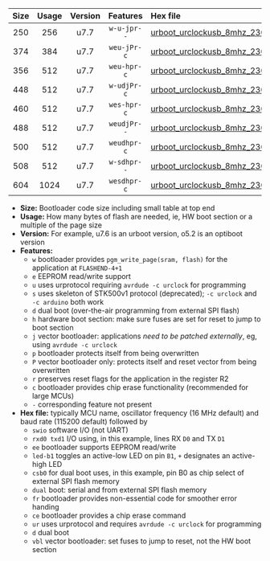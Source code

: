 |Size|Usage|Version|Features|Hex file|
|:-:|:-:|:-:|:-:|:--|
|250|256|u7.7|`w-u-jpr--`|[urboot_urclockusb_8mhz_230400bps_swio_rxd0_txd1_led+d5_ur_vbl.hex](https://raw.githubusercontent.com/stefanrueger/urboot.hex/main/boards/urclockusb/fcpu_8mhz/230400_bps/urboot_urclockusb_8mhz_230400bps_swio_rxd0_txd1_led+d5_ur_vbl.hex)|
|374|384|u7.7|`weu-jPr-c`|[urboot_urclockusb_8mhz_230400bps_swio_rxd0_txd1_ee_led+d5_fr_ce_ur_vbl.hex](https://raw.githubusercontent.com/stefanrueger/urboot.hex/main/boards/urclockusb/fcpu_8mhz/230400_bps/urboot_urclockusb_8mhz_230400bps_swio_rxd0_txd1_ee_led+d5_fr_ce_ur_vbl.hex)|
|356|512|u7.7|`weu-hpr-c`|[urboot_urclockusb_8mhz_230400bps_swio_rxd0_txd1_ee_led+d5_fr_ce_ur.hex](https://raw.githubusercontent.com/stefanrueger/urboot.hex/main/boards/urclockusb/fcpu_8mhz/230400_bps/urboot_urclockusb_8mhz_230400bps_swio_rxd0_txd1_ee_led+d5_fr_ce_ur.hex)|
|448|512|u7.7|`w-udjPr-c`|[urboot_urclockusb_8mhz_230400bps_swio_rxd0_txd1_led+d5_csb0_dual_fr_ce_ur_vbl.hex](https://raw.githubusercontent.com/stefanrueger/urboot.hex/main/boards/urclockusb/fcpu_8mhz/230400_bps/urboot_urclockusb_8mhz_230400bps_swio_rxd0_txd1_led+d5_csb0_dual_fr_ce_ur_vbl.hex)|
|460|512|u7.7|`wes-hpr-c`|[urboot_urclockusb_8mhz_230400bps_swio_rxd0_txd1_ee_led+d5_fr_ce.hex](https://raw.githubusercontent.com/stefanrueger/urboot.hex/main/boards/urclockusb/fcpu_8mhz/230400_bps/urboot_urclockusb_8mhz_230400bps_swio_rxd0_txd1_ee_led+d5_fr_ce.hex)|
|488|512|u7.7|`weudjPr--`|[urboot_urclockusb_8mhz_230400bps_swio_rxd0_txd1_ee_led+d5_csb0_dual_fr_ur_vbl.hex](https://raw.githubusercontent.com/stefanrueger/urboot.hex/main/boards/urclockusb/fcpu_8mhz/230400_bps/urboot_urclockusb_8mhz_230400bps_swio_rxd0_txd1_ee_led+d5_csb0_dual_fr_ur_vbl.hex)|
|500|512|u7.7|`weudhpr-c`|[urboot_urclockusb_8mhz_230400bps_swio_rxd0_txd1_ee_led+d5_csb0_dual_fr_ce_ur.hex](https://raw.githubusercontent.com/stefanrueger/urboot.hex/main/boards/urclockusb/fcpu_8mhz/230400_bps/urboot_urclockusb_8mhz_230400bps_swio_rxd0_txd1_ee_led+d5_csb0_dual_fr_ce_ur.hex)|
|508|512|u7.7|`w-sdhpr--`|[urboot_urclockusb_8mhz_230400bps_swio_rxd0_txd1_led+d5_csb0_dual_fr.hex](https://raw.githubusercontent.com/stefanrueger/urboot.hex/main/boards/urclockusb/fcpu_8mhz/230400_bps/urboot_urclockusb_8mhz_230400bps_swio_rxd0_txd1_led+d5_csb0_dual_fr.hex)|
|604|1024|u7.7|`wesdhpr-c`|[urboot_urclockusb_8mhz_230400bps_swio_rxd0_txd1_ee_led+d5_csb0_dual_fr_ce.hex](https://raw.githubusercontent.com/stefanrueger/urboot.hex/main/boards/urclockusb/fcpu_8mhz/230400_bps/urboot_urclockusb_8mhz_230400bps_swio_rxd0_txd1_ee_led+d5_csb0_dual_fr_ce.hex)|

- **Size:** Bootloader code size including small table at top end
- **Usage:** How many bytes of flash are needed, ie, HW boot section or a multiple of the page size
- **Version:** For example, u7.6 is an urboot version, o5.2 is an optiboot version
- **Features:**
  + `w` bootloader provides `pgm_write_page(sram, flash)` for the application at `FLASHEND-4+1`
  + `e` EEPROM read/write support
  + `u` uses urprotocol requiring `avrdude -c urclock` for programming
  + `s` uses skeleton of STK500v1 protocol (deprecated); `-c urclock` and `-c arduino` both work
  + `d` dual boot (over-the-air programming from external SPI flash)
  + `h` hardware boot section: make sure fuses are set for reset to jump to boot section
  + `j` vector bootloader: applications *need to be patched externally*, eg, using `avrdude -c urclock`
  + `p` bootloader protects itself from being overwritten
  + `P` vector bootloader only: protects itself and reset vector from being overwritten
  + `r` preserves reset flags for the application in the register R2
  + `c` bootloader provides chip erase functionality (recommended for large MCUs)
  + `-` corresponding feature not present
- **Hex file:** typically MCU name, oscillator frequency (16 MHz default) and baud rate (115200 default) followed by
  + `swio` software I/O (not UART)
  + `rxd0 txd1` I/O using, in this example, lines RX `D0` and TX `D1`
  + `ee` bootloader supports EEPROM read/write
  + `led-b1` toggles an active-low LED on pin `B1`, `+` designates an active-high LED
  + `csb0` for dual boot uses, in this example, pin B0 as chip select of external SPI flash memory
  + `dual` boot: serial and from external SPI flash memory
  + `fr` bootloader provides non-essential code for smoother error handing
  + `ce` bootloader provides a chip erase command
  + `ur` uses urprotocol and requires `avrdude -c urclock` for programming
  + `d` dual boot
  + `vbl` vector bootloader: set fuses to jump to reset, not the HW boot section
